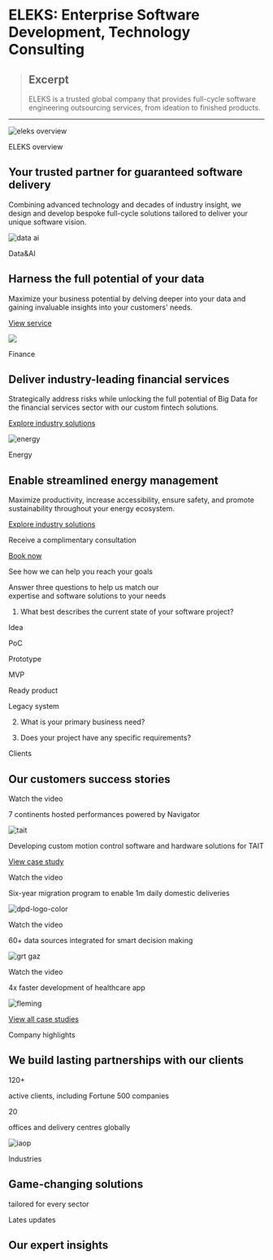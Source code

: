 # ELEKS: Enterprise Software Development, Technology Consulting

> ## Excerpt
>
> ELEKS is a trusted global company that provides full-cycle software engineering outsourcing services, from ideation to finished products.

---

![eleks overview](ELEKS%20Enterprise%20Software%20Development,%20Technology%20Consulting/card-eleks-img.jpg)

ELEKS overview

## Your trusted partner for guaranteed software delivery

Combining advanced technology and decades of industry insight, we design and develop bespoke full-cycle solutions tailored to deliver your unique software vision.

![data ai](ELEKS%20Enterprise%20Software%20Development,%20Technology%20Consulting/card-data-ai-img.jpg)

Data&AI

## Harness the full potential of your data

Maximize your business potential by delving deeper into your data and gaining invaluable insights into your customers' needs.

[View service](https://eleks.com/services/data-science-services/)

![](ELEKS%20Enterprise%20Software%20Development,%20Technology%20Consulting/card-finance-img.jpg)

Finance

## Deliver industry-leading financial services

Strategically address risks while unlocking the full potential of Big Data for the financial services sector with our custom fintech solutions.

[Explore industry solutions](https://eleks.com/industries/fintech-solutions/)

![energy](ELEKS%20Enterprise%20Software%20Development,%20Technology%20Consulting/card-energy-img.jpg)

Energy

## Enable streamlined energy management

Maximize productivity, increase accessibility, ensure safety, and promote sustainability throughout your energy ecosystem.

[Explore industry solutions](https://eleks.com/industries/energy/)

Receive a complimentary consultation

[Book now](https://eleks.com/contact-us/)

See how we can help you reach your goals

Answer three questions to help us match our  
expertise and software solutions to your needs

1. What best describes the current state of your software project?

Idea

PoC

Prototype

MVP

Ready product

Legacy system

2. What is your primary business need?

3. Does your project have any specific requirements?

Clients

## Our customers success stories

Watch the video

7 continents hosted performances powered by Navigator

![tait](ELEKS%20Enterprise%20Software%20Development,%20Technology%20Consulting/tait-logo-color.svg)

Developing custom motion control software and hardware solutions for TAIT

[View case study](https://eleks.com/case-studies/event-management-automation-tait/)

Watch the video

Six-year migration program to enable 1m daily domestic deliveries

![dpd-logo-color](ELEKS%20Enterprise%20Software%20Development,%20Technology%20Consulting/dpd-logo-color.svg)

Watch the video

60+ data sources integrated for smart decision making

![grt gaz](ELEKS%20Enterprise%20Software%20Development,%20Technology%20Consulting/grt-gaz-logo-color.svg)

Watch the video

4x faster development of healthcare app

![fleming](ELEKS%20Enterprise%20Software%20Development,%20Technology%20Consulting/fleming-logo-color.svg)

[View all case studies](https://eleks.com/case-studies/)

Company highlights

## We build lasting partnerships with our clients

120+

active clients, including Fortune 500 companies

20

offices and delivery centres globally

![iaop](ELEKS%20Enterprise%20Software%20Development,%20Technology%20Consulting/iaop-light-award.svg)

Industries

## Game-changing solutions

tailored for every sector

Lates updates

## Our expert insights
